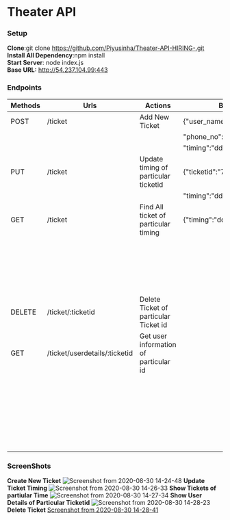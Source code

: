 # Theater API
### Setup 
**Clone**:git clone https://github.com/Piyusinha/Theater-API-HIRING-.git  
**Install All Dependency**:npm install  
**Start Server**: node index.js  
**Base URL:** http://54.237.104.99:443
### Endpoints
  
| Methods|            Urls             |                  Actions              |           Body Format         |    Response Format            |             
| ------ | --------------------------  |  -----------------------------------  |  ---------------------------- | ----------------------------- |
| POST   |           /ticket           |          Add New Ticket               |     {"user_name":"Name",      |   {"message":"Message",       |
|        |                             |                                       |   "phone_no":"9999999999",    |    "ticket_id":"233",         | 
|        |                             |                                       | "timing":"dd/mm/yyyy hh:mm"}  |    "status":201 }             | 
| PUT    |           /ticket           | Update timing of particular ticketid  |{"ticketid":"7987262672627828",|  {"message":"Message",        |
|        |                             |                                       | "timing":"dd/mm/yyyy hh:mm"}  |   "status" :"200"}            |     
| GET    |           /ticket           | Find All ticket of particular timing  |{"timing":"dd/mm/yyyy hh:mm"}  |{"Ticket":{                    |
|        |                             |                                       |                               |   "Ticket_id":"1256",         |
|        |                             |                                       |                               |   "user_name":"Piyush",       |
|        |                             |                                       |                               |   "phone_no":"8888888",       |
|        |                             |                                       |                               |   "expired":boolean}          |
|        |                             |                                       |                               |           }                   |
| DELETE |      /ticket/:ticketid      | Delete Ticket of particular Ticket id |                               |{"Message":"Message" }         |
| GET    |/ticket/userdetails/:ticketid| Get user information of particular id |                               |  {"UserDetails"{              | 
|        |                             |                                       |                               |     "Ticket_id":"1256",       |
|        |                             |                                       |                               |   "user_name":"Piyush",       | 
|        |                             |                                       |                               |   "phone_no":"8888888",       |
|        |                             |                                       |                               |   "timing" :"dd/mm/yyyy hh:mm"|  
|        |                             |                                       |                               |   "expired":boolean}          |
|        |                             |                                       |                               |           }                   |
### ScreenShots
**Create New Ticket**
![Screenshot from 2020-08-30 14-24-48](https://user-images.githubusercontent.com/40850657/91655316-51375f00-eacd-11ea-8f99-61d4ffb165bd.png)
**Update Ticket Timing**
![Screenshot from 2020-08-30 14-26-33](https://user-images.githubusercontent.com/40850657/91655370-b723e680-eacd-11ea-91cd-ea9888674f11.png)
**Show Tickets of partiular Time**
![Screenshot from 2020-08-30 14-27-34](https://user-images.githubusercontent.com/40850657/91655391-dae72c80-eacd-11ea-9695-1cf8389be8e6.png)
**Show User Details of Particular Ticketid**
![Screenshot from 2020-08-30 14-28-23](https://user-images.githubusercontent.com/40850657/91655426-079b4400-eace-11ea-867e-0d2d32a0c3c3.png)
**Delete Ticket**
[Screenshot from 2020-08-30 14-28-41](https://user-images.githubusercontent.com/40850657/91655438-213c8b80-eace-11ea-8dec-71fb74c80d24.png)


